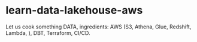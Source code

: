 # learn-data-lakehouse-aws
Let us cook something DATA, ingredients: AWS (S3, Athena, Glue, Redshift, Lambda, ), DBT, Terraform, CI/CD.
